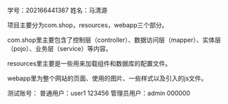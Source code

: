 学号：202166441387
姓名：马清源

项目主要分为com.shop，resources，webapp三个部分。

com.shop里主要包含了控制层（controller）、数据访问层（mapper）、实体层（pojo）、业务层（service）等内容。

resources里主要是一些用来加载组件和数据库的配置文件。

webapp里为整个网站的页面、使用的图片、一些样式以及引入的js文件。


测试账号：
普通用户：user1 123456
管理员用户：admin 000000
